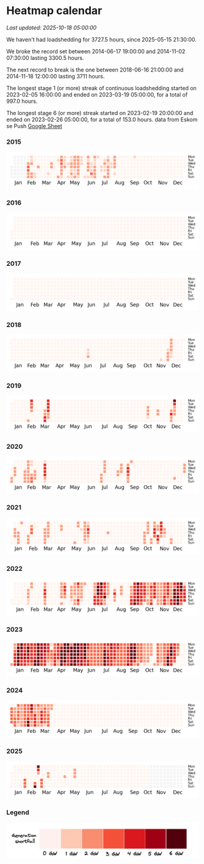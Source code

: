 # Heatmap calendar
<i>Last updated: 2025-10-18 05:00:00</i>

We haven't had loadshedding for 3727.5 hours, since 2025-05-15 21:30:00.

 We broke the record set between 2014-06-17 19:00:00 and 2014-11-02 07:30:00 lasting 3300.5 hours.

The next record to break is the one between 2018-06-16 21:00:00 and 2014-11-18 12:00:00 lasting 3711 hours.



The longest stage 1 (or more) streak of continuous loadshedding started on 2023-02-05 16:00:00 and ended on 2023-03-19 05:00:00, for a total of 997.0 hours.

The longest stage 6 (or more) streak started on 2023-02-19 20:00:00 and ended on 2023-02-26 05:00:00, for a total of 153.0 hours.
 data from Eskom se Push [Google Sheet](https://docs.google.com/spreadsheets/d/1ZpX_twP8sFBOAU6t--Vvh1pWMYSvs60UXINuD5n-K08/edit#gid=863218371)
### 2015
![](./img/2015.png)
### 2016
![](./img/2016.png)
### 2017
![](./img/2017.png)
### 2018
![](./img/2018.png)
### 2019
![](./img/2019.png)
### 2020
![](./img/2020.png)
### 2021
![](./img/2021.png)
### 2022
![](./img/2022.png)
### 2023
![](./img/2023.png)
### 2024
![](./img/2024.png)
### 2025
![](./img/2025.png)


### Legend

![](./img/legend.png)
